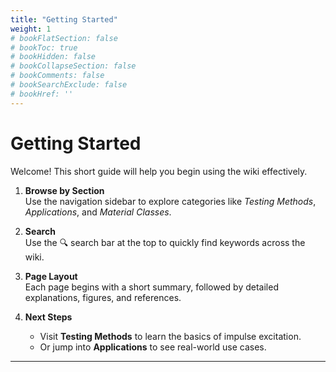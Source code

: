 ```yaml
---
title: "Getting Started"
weight: 1
# bookFlatSection: false
# bookToc: true
# bookHidden: false
# bookCollapseSection: false
# bookComments: false
# bookSearchExclude: false
# bookHref: ''
---
```


# Getting Started

Welcome! This short guide will help you begin using the wiki effectively.  

1. **Browse by Section**  
   Use the navigation sidebar to explore categories like *Testing Methods*, *Applications*, and *Material Classes*.  

2. **Search**  
   Use the 🔍 search bar at the top to quickly find keywords across the wiki.  

3. **Page Layout**  
   Each page begins with a short summary, followed by detailed explanations, figures, and references.  

4. **Next Steps**  
   - Visit **Testing Methods** to learn the basics of impulse excitation.  
   - Or jump into **Applications** to see real-world use cases.  

---

